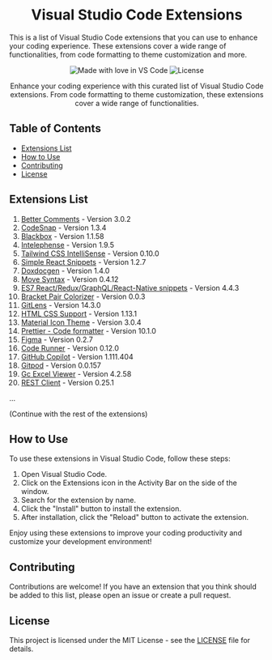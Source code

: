 <h1 align="center">Visual Studio Code Extensions</h1>
This is a list of Visual Studio Code extensions that you can use to enhance your coding experience. These extensions cover a wide range of functionalities, from code formatting to theme customization and more.

<p align="center">
  <img src="https://img.shields.io/badge/Made%20with-%E2%9D%A4%EF%B8%8F%20in%20VS%20Code-blue.svg" alt="Made with love in VS Code">
  <img src="https://img.shields.io/github/license/yourusername/vscode-extensions" alt="License">
</p>

<p align="center">
  Enhance your coding experience with this curated list of Visual Studio Code extensions. From code formatting to theme customization, these extensions cover a wide range of functionalities.
</p>

## Table of Contents
- [Extensions List](#extensions-list)
- [How to Use](#how-to-use)
- [Contributing](#contributing)
- [License](#license)

## Extensions List

1. [Better Comments](https://marketplace.visualstudio.com/items?itemName=aaron-bond.better-comments-3.0.2) - Version 3.0.2
2. [CodeSnap](https://marketplace.visualstudio.com/items?itemName=adpyke.codesnap-1.3.4) - Version 1.3.4
3. [Blackbox](https://marketplace.visualstudio.com/items?itemName=blackboxapp.blackbox-1.1.58) - Version 1.1.58
4. [Intelephense](https://marketplace.visualstudio.com/items?itemName=bmewburn.vscode-intelephense-client-1.9.5) - Version 1.9.5
5. [Tailwind CSS IntelliSense](https://marketplace.visualstudio.com/items?itemName=bradlc.vscode-tailwindcss-0.10.0) - Version 0.10.0
6. [Simple React Snippets](https://marketplace.visualstudio.com/items?itemName=burkeholland.simple-react-snippets-1.2.7) - Version 1.2.7
7. [Doxdocgen](https://marketplace.visualstudio.com/items?itemName=cschlosser.doxdocgen-1.4.0) - Version 1.4.0
8. [Move Syntax](https://marketplace.visualstudio.com/items?itemName=damirka.move-syntax-0.4.12) - Version 0.4.12
9. [ES7 React/Redux/GraphQL/React-Native snippets](https://marketplace.visualstudio.com/items?itemName=dsznajder.es7-react-js-snippets-4.4.3) - Version 4.4.3
10. [Bracket Pair Colorizer](https://marketplace.visualstudio.com/items?itemName=dzhavat.bracket-pair-toggler-0.0.3) - Version 0.0.3
11. [GitLens](https://marketplace.visualstudio.com/items?itemName=eamodio.gitlens-14.3.0) - Version 14.3.0
12. [HTML CSS Support](https://marketplace.visualstudio.com/items?itemName=ecmel.vscode-html-css-1.13.1) - Version 1.13.1
13. [Material Icon Theme](https://marketplace.visualstudio.com/items?itemName=equinusocio.vsc-material-theme-icons-3.0.4) - Version 3.0.4
14. [Prettier - Code formatter](https://marketplace.visualstudio.com/items?itemName=esbenp.prettier-vscode-10.1.0) - Version 10.1.0
15. [Figma](https://marketplace.visualstudio.com/items?itemName=figma.figma-vscode-extension-0.2.7) - Version 0.2.7
16. [Code Runner](https://marketplace.visualstudio.com/items?itemName=formulahendry.code-runner-0.12.0) - Version 0.12.0
17. [GitHub Copilot](https://marketplace.visualstudio.com/items?itemName=github.copilot-1.111.404) - Version 1.111.404
18. [Gitpod](https://marketplace.visualstudio.com/items?itemName=gitpod.gitpod-desktop-0.0.157) - Version 0.0.157
19. [Gc Excel Viewer](https://marketplace.visualstudio.com/items?itemName=grapecity.gc-excelviewer-4.2.58) - Version 4.2.58
20. [REST Client](https://marketplace.visualstudio.com/items?itemName=humao.rest-client-0.25.1) - Version 0.25.1

...

(Continue with the rest of the extensions)

## How to Use

To use these extensions in Visual Studio Code, follow these steps:

1. Open Visual Studio Code.
2. Click on the Extensions icon in the Activity Bar on the side of the window.
3. Search for the extension by name.
4. Click the "Install" button to install the extension.
5. After installation, click the "Reload" button to activate the extension.

Enjoy using these extensions to improve your coding productivity and customize your development environment!

## Contributing

Contributions are welcome! If you have an extension that you think should be added to this list, please open an issue or create a pull request.

## License

This project is licensed under the MIT License - see the [LICENSE](LICENSE) file for details.
